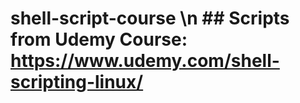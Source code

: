 # shell-script-course \n ## Scripts from Udemy Course: https://www.udemy.com/shell-scripting-linux/
